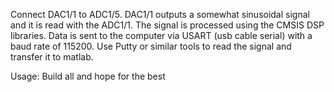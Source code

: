 Connect DAC1/1 to ADC1/5. DAC1/1 outputs a somewhat sinusoidal signal and it is read with the ADC1/1. The signal is processed using the CMSIS DSP libraries. Data is sent to the computer via USART (usb cable serial) with a baud rate of 115200. Use Putty or similar tools to read the signal and transfer it to matlab.

Usage: Build all and hope for the best
